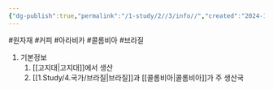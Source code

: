 ```yaml
---
{"dg-publish":true,"permalink":"/1-study/2//3/info//","created":"2024-11-20T21:02:28.927+09:00","updated":"2025-06-26T13:30:31.156+09:00"}
---
```


#원자재 #커피 #아라비카 #콜롬비아 #브라질


1. 기본정보
	1. [[고지대\|고지대]]에서 생산
	2.  [[1.Study/4.국가/브라질\|브라질]]과 [[콜롬비아\|콜롬비아]]가 주 생산국